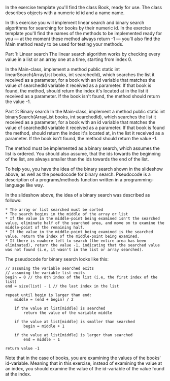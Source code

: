 In the exercise template you'll find the class Book, ready for use. The class describes objects with a numeric id id and a name name.

In this exercise you will implement linear search and binary search algorithms for searching for books by their numeric id. In the exercise template you'll find the names of the methods to be implemented ready for you — at the moment these method always return -1 — you'll also find the Main method ready to be used for testing your methods.

Part 1: Linear search
The linear search algorithm works by checking every value in a list or an array one at a time, starting from index 0.

In the Main-class, implement a method public static int linearSearch(ArrayList<Book> books, int searchedId), which searches the list it received as a parameter, for a book with an id variable that matches the value of searchedId variable it received as a parameter. If that book is found, the method, should return the index it's located at in the list it received as a parameter. If the book isn't found, the method should return the value -1.

Part 2: Binary search
In the Main-class, implement a method public static int binarySearch(ArrayList<Book> books, int searchedId), which searches the list it received as a parameter, for a book with an id variable that matches the value of searchedId variable it received as a parameter. If that book is found the method, should return the index it's located at, in the list it received as a parameter. If the book isn't found, the method should return the value -1.

The method must be implemented as a binary search, which assumes the list is ordered. You should also assume, that the ids towards the beginning of the list, are always smaller than the ids towards the end of the list.

To help you, you have the idea of the binary search shown in the slideshow above, as well as the pseudocode for binary search. Pseudocode is a description of a programs/methods function written in a programming-language like way.

In the slideshow above, the idea of a binary search was described as follows:

    * The array or list searched must be sorted
    * The search begins in the middle of the array or list
    * If the value in the middle-point being examined isn't the searched value, eliminate half of the searched area, and move on to examine the middle-point of the remaining half.
    * If the value in the middle-point being examined is the searched value, return the index of the middle-point being examined.
    * If there is nowhere left to search (the entire area has been eliminated), return the value -1, indicating that the searched value was not found (i.e, it wasn't in the list or array searched).

The pseudocode for binary search looks like this:

    // assuming the variable searched exits
    // assuming the variable list exits
    begin = 0 // the 0th index of the list (i.e, the first index of the list)
    end = size(list) - 1 // the last index in the list

    repeat until begin is larger than end:
        middle = (end + begin) / 2

        if the value at list[middle] is searched
            return the value of the variable middle

        if the value at list[middle] is smaller than searched
            begin = middle + 1

        if the value at list[middle] is larger than searched
            end = middle - 1

    return value -1
    
Note that in the case of books, you are examining the values of the books' id-variable. Meaning that in this exercise, instead of examining the value at an index, you should examine the value of the id-variable of the value found at the index.